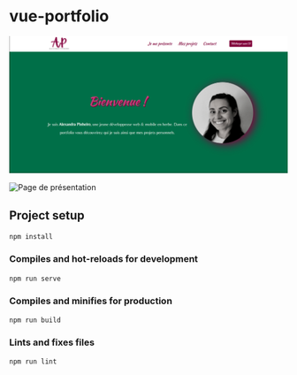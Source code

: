 # vue-portfolio

![Page d'accueil](Images/Pagedaccueil.png)

![Page de présentation](../Images/Presentation.png)

## Project setup
```
npm install
```

### Compiles and hot-reloads for development
```
npm run serve
```

### Compiles and minifies for production
```
npm run build
```

### Lints and fixes files
```
npm run lint
```
